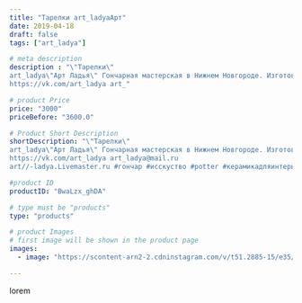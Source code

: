 ```yaml
---
title: "Тарелки art_ladyaАрт"
date: 2019-04-18
draft: false
tags: ["art_ladya"]

# meta description
description : "\"Тарелки\" 
art_ladya\"Арт Ладья\" Гончарная мастерская в Нижнем Новгороде. Изготовление керамики и мастер//-классы по обучению. 
https://vk.com/art_ladya art_"

# product Price
price: "3000"
priceBefore: "3600.0"

# Product Short Description
shortDescription: "\"Тарелки\" 
art_ladya\"Арт Ладья\" Гончарная мастерская в Нижнем Новгороде. Изготовление керамики и мастер//-классы по обучению. 
https://vk.com/art_ladya art_ladya@mail.ru 
art//-ladya.Livemaster.ru #гончар #исскуство #potter #керамикадляинтерьера #керамикаручнаяработа #гончарнаямастерская #керамиканазаказ #handmade #посудаизглины #керамика #гончарнаяпосуда #эксклюзивнаякерамика #painter #dishes #decor #ceramicar #nntoday #claygoods #restaurant #earthenware #ceramic #design #bowl #dish #тарелка #plate #ceramicart #berries #авторскаякерамика"

#product ID
productID: "BwaLzx_ghDA"

# type must be "products"
type: "products"

# product Images
# first image will be shown in the product page
images:
  - image: "https://scontent-arn2-2.cdninstagram.com/v/t51.2885-15/e35/55897499_898346357164200_5814983298498485988_n.jpg?tp=1&_nc_ht=scontent-arn2-2.cdninstagram.com&_nc_cat=100&_nc_ohc=euax-r-5b7oAX9Ao3DN&ccb=7-4&oh=651ba84eb99a50e0a84ef871b0e7ee1a&oe=6084BC98&_nc_sid=86f79a&ig_cache_key=MjAyNDk4MjkxOTM0MDIzMjg5Ng%3D%3D.2-ccb7-4"

---
```

lorem
